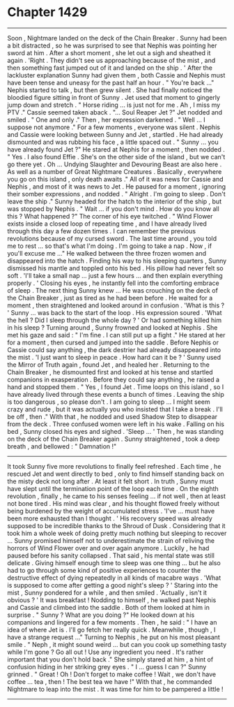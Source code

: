 
# Chapter 1429


---

Soon , Nightmare landed on the deck of the Chain Breaker . Sunny had been a bit distracted , so he was surprised to see that Nephis was pointing her sword at him . After a short moment , she let out a sigh and sheathed it again .
'Right . They didn't see us approaching because of the mist , and then something fast jumped out of it and landed on the ship . '
After the lackluster explanation Sunny had given them , both Cassie and Nephis must have been tense and uneasy for the past half an hour .
" You're back ..."
Nephis started to talk , but then grew silent . She had finally noticed the bloodied figure sitting in front of Sunny .
Jet used that moment to gingerly jump down and stretch .
" Horse riding ... is just not for me . Ah , I miss my PTV ."
Cassie seemed taken aback .
"... Soul Reaper Jet ?"
Jet nodded and smiled .
" One and only ."
Then , her expression darkened .
" Well ... I suppose not anymore ."
For a few moments , everyone was silent . Nephis and Cassie were looking between Sunny and Jet , startled . He had already dismounted and was rubbing his face , a little spaced out .
" Sunny ... you have already found Jet ?"
He stared at Nephis for a moment , then nodded .
" Yes . I also found Effie . She's on the other side of the island , but we can't go there yet . Oh ... Undying Slaughter and Devouring Beast are also here . As well as a number of Great Nightmare Creatures . Basically , everywhere you go on this island , only death awaits ."
All of it was news for Cassie and Nephis , and most of it was news to Jet .
He paused for a moment , ignoring their somber expressions , and nodded .
" Alright . I'm going to sleep . Don't leave the ship ."
Sunny headed for the hatch to the interior of the ship , but was stopped by Nephis .
" Wait ... if you don't mind . How do you know all this ? What happened ?"
The corner of his eye twitched .
" Wind Flower exists inside a closed loop of repeating time , and I have already lived through this day a few dozen times . I can remember the previous revolutions because of my cursed sword . The last time around , you told me to rest ... so that's what I'm doing . I'm going to take a nap . Now , if you'll excuse me ..."
He walked between the three frozen women and disappeared into the hatch .
Finding his way to his sleeping quarters , Sunny dismissed his mantle and toppled onto his bed . His pillow had never felt so soft .
'I'll take a small nap ... just a few hours ... and then explain everything properly . '
Closing his eyes , he instantly fell into the comforting embrace of sleep .
The next thing Sunny knew ...
He was crouching on the deck of the Chain Breaker , just as tired as he had been before . He waited for a moment , then straightened and looked around in confusion .
'What is this ? '
Sunny ... was back to the start of the loop .
His expression soured .
'What the hell ? Did I sleep through the whole day ? '
Or had something killed him in his sleep ?
Turning around , Sunny frowned and looked at Nephis . She met his gaze and said :
" I'm fine . I can still put up a fight ."
He stared at her for a moment , then cursed and jumped into the saddle . Before Nephis or Cassie could say anything , the dark destrier had already disappeared into the mist .
'I just want to sleep in peace . How hard can it be ? '
Sunny used the Mirror of Truth again , found Jet , and healed her . Returning to the Chain Breaker , he dismounted first and looked at his tense and startled companions in exasperation .
Before they could say anything , he raised a hand and stopped them .
" Yes , I found Jet . Time loops on this island , so I have already lived through these events a bunch of times . Leaving the ship is too dangerous , so please don't . I am going to sleep ... I might seem crazy and rude , but it was actually you who insisted that I take a break . I'll be off , then ."
With that , he nodded and used Shadow Step to disappear from the deck .
Three confused women were left in his wake .
Falling on his bed , Sunny closed his eyes and sighed .
'Sleep ... '
Then , he was standing on the deck of the Chain Breaker again .
Sunny straightened , took a deep breath , and bellowed :
" Damnation !"
***
It took Sunny five more revolutions to finally feel refreshed . Each time , he rescued Jet and went directly to bed , only to find himself standing back on the misty deck not long after .
At least it felt short . In truth , Sunny must have slept until the termination point of the loop each time .
On the eighth revolution , finally , he came to his senses feeling ... if not well , then at least not bone tired . His mind was clear , and his thought flowed freely without being burdened by the weight of accumulated stress .
'I've ... must have been more exhausted than I thought . '
His recovery speed was already supposed to be incredible thanks to the Shroud of Dusk . Considering that it took him a whole week of doing pretty much nothing but sleeping to recover ... Sunny promised himself not to underestimate the strain of reliving the horrors of Wind Flower over and over again anymore .
Luckily , he had paused before his sanity collapsed .
That said , his mental state was still delicate . Giving himself enough time to sleep was one thing ... but he also had to go through some kind of positive experiences to counter the destructive effect of dying repeatedly in all kinds of macabre ways .
'What is supposed to come after getting a good night's sleep ? '
Staring into the mist , Sunny pondered for a while , and then smiled .
'Actually , isn't it obvious ? '
It was breakfast !
Nodding to himself , he walked past Nephis and Cassie and climbed into the saddle . Both of them looked at him in surprise .
" Sunny ? What are you doing ?"
He looked down at his companions and lingered for a few moments .
Then , he said :
" I have an idea of where Jet is . I'll go fetch her really quick . Meanwhile , though , I have a strange request ..."
Turning to Nephis , he put on his most pleasant smile .
" Neph , it might sound weird ... but can you cook up something tasty while I'm gone ? Go all out ! Use any ingredient you need . It's rather important that you don't hold back ."
She simply stared at him , a hint of confusion hiding in her striking grey eyes .
" I ... guess I can ?"
Sunny grinned .
" Great ! Oh ! Don't forget to make coffee ! Wait , we don't have coffee ... tea , then ! The best tea we have !"
With that , he commanded Nightmare to leap into the mist .
It was time for him to be pampered a little !

---

